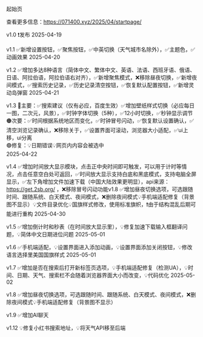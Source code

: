 起始页

查看更多信息：https://071400.xyz/2025/04/startpage/

v1.0 ❗发布 2025-04-19

v1.1 ✅新增设置按钮，✅聚焦按钮，✅中英切换（天气城市名除外），✅主题色，✅动画效果 2025-04-20

v1.2 ✅增加多达8种语言（简体中文、繁体中文、英语、法语、西班牙语、俄语、日语、阿拉伯语，阿拉伯语右对齐），✅新增聚焦模式，❌移除昼夜切换，✅新增夜间模式，✅搜索历史记录，✅历史记录清空按钮，✅恢复默认配置按钮，✅新增灵动岛弹窗 2025-04-21

v1.3 🔴主要：✅搜索建议（仅有必应，百度生效）✅增加壁纸样式切换（必应每日一图，二次元，风景），✅时钟字体切换（5种），✅12小时切换，✅秒钟显示调节<br>
     🟠次要：✅时间根据系统地区而变化，✅时钟冒号闪动，✅恢复默认设置确认，✅清空浏览记录确认，❌移除关于，✅设置界面可滚动，浏览器大小适配，✅ui上移，ui分离<br>
     🟢修复：💡日期错误💡网页内内容会被选中<br>
     2025-04-22<br>

v1.4 ✅增加时间放大显示模块，点击正中央时间即可触发，可以用于计时等情况，点击任意空白处可返回，✅时间放大显示支持白底和黑底模式，支持电脑全屏显示，✅左下角增加文件加速下载（中国大陆效果更明显），api来源：https://get.2sb.org/
，❌移除冒号闪动功能v1.8 ✅增加昼夜切换选项，可选跟随时间、跟随系统、白天模式、夜间模式，❌删除夜间模式💡手机端适配修复（背景图不显示）💡文件目录优化💡国旗样式修改，使用标准旗帜，❗由于结构混乱后期可能进行重构 2025-04-30

v1.5 ✅增加倒计时和秒表（在时间放大显示里），💡修复加速下载输入框翻译问题，💡简体中文日期进位问题 2025-05-01

v1.6 ✅手机端适配，💡设置界面进入添加动画，💡设置界面添加关闭按钮，💡修改语言选择里美国国旗样式 2025-05-01

v1.7 ✅增加是否在搜索后打开新标签页选项，💡手机端适配修复（检测UA），💡时间、日期、天气、搜索栏不会随着浏览器界面大小而改变，💡代码优化 2025-05-02

v1.8 ✅增加昼夜切换选项，可选跟随时间、跟随系统、白天模式、夜间模式，❌删除夜间模式💡手机端适配修复（背景图不显示）

v1.9 ✅增加AI聊天

v1.12 💡修复小红书搜索地址，💡将天气API移至后端
